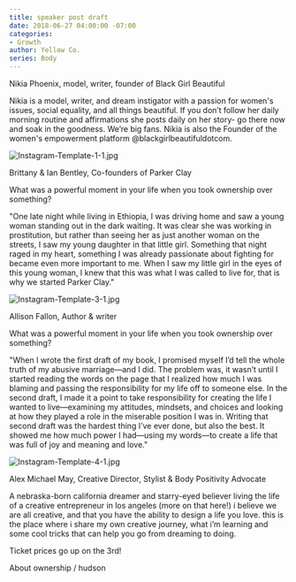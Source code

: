 ```yaml
---
title: speaker post draft
date: 2018-06-27 04:00:00 -07:00
categories:
- Growth
author: Yellow Co.
series: Body
---
```


Nikia Phoenix, model, writer, founder of Black Girl Beautiful

Nikia is a model, writer, and dream instigator with a passion for women's issues, social equality, and all things beautiful. If you don’t follow her daily morning routine and affirmations she posts daily on her story- go there now and soak in the goodness. We’re big fans. Nikia is also the Founder of the women's empowerment platform @blackgirlbeautifuldotcom.⠀

![Instagram-Template-1-1.jpg](/uploads/Instagram-Template-1-1.jpg)

Brittany & Ian Bentley, Co-founders of Parker Clay

What was a powerful moment in your life when you took ownership over something? 

"One late night while living in Ethiopia, I was driving home and saw a young woman standing out in the dark waiting. It was clear she was working in prostitution, but rather than seeing her as just another woman on the streets, I saw my young daughter in that little girl. Something that night raged in my heart, something I was already passionate about fighting for became even more important to me. When I saw my little girl in the eyes of this young woman, I knew that this was what I was called to live for, that is why we started Parker Clay."

![Instagram-Template-3-1.jpg](/uploads/Instagram-Template-3-1.jpg)

Allison Fallon, Author & writer

What was a powerful moment in your life when you took ownership over something? 

"When I wrote the first draft of my book, I promised myself I’d tell the whole truth of my abusive marriage—and I did. The problem was, it wasn’t until I started reading the words on the page that I realized how much I was blaming and passing the responsibility for my life off to someone else. In the second draft, I made it a point to take responsibility for creating the life I wanted to live—examining my attitudes, mindsets, and choices and looking at how they played a role in the miserable position I was in. Writing that second draft was the hardest thing I’ve ever done, but also the best. It showed me how much power I had—using my words—to create a life that was full of joy and meaning and love."

![Instagram-Template-4-1.jpg](/uploads/Instagram-Template-4-1.jpg)

Alex Michael May, Creative Director, Stylist & Body Positivity Advocate

A nebraska-born california dreamer and starry-eyed believer living the life of a creative entrepreneur in los angeles (more on that here!) i believe we are all creative, and that you have the ability to design a life you love. this is the place where i share my own creative journey, what i’m learning and some cool tricks that can help you go from dreaming to doing.

Ticket prices go up on the 3rd! 

About ownership / hudson
